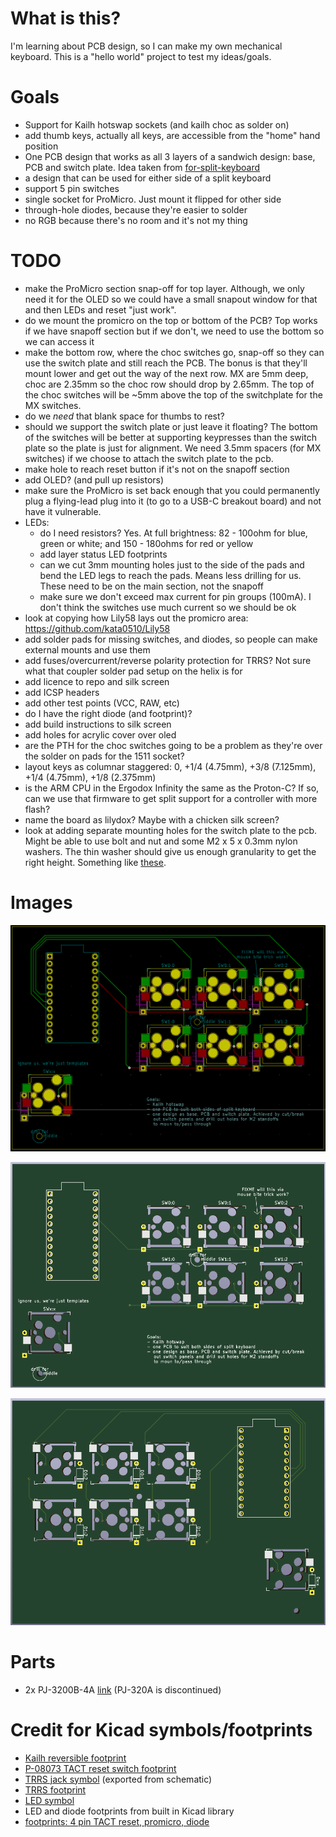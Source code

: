 # What is this?
I'm learning about PCB design, so I can make my own mechanical keyboard. This
is a "hello world" project to test my ideas/goals.

# Goals
- Support for Kailh hotswap sockets (and kailh choc as solder on)
- add thumb keys, actually all keys, are accessible from the "home" hand
    position
- One PCB design that works as all 3 layers of a sandwich design: base, PCB and
    switch plate. Idea taken from [for-split-keyboard](https://github.com/peej/for-split-keyboard)
- a design that can be used for either side of a split keyboard
- support 5 pin switches
- single socket for ProMicro. Just mount it flipped for other side
- through-hole diodes, because they're easier to solder
- no RGB because there's no room and it's not my thing

# TODO
- make the ProMicro section snap-off for top layer. Although, we only need it
    for the OLED so we could have a small snapout window for that and then LEDs
    and reset "just work".
- do we mount the promicro on the top or bottom of the PCB? Top works if we
    have snapoff section but if we don't, we need to use the bottom so we can
    access it
- make the bottom row, where the choc switches go, snap-off so they can use the
    switch plate and still reach the PCB. The bonus is that they'll mount lower
    and get out the way of the next row. MX are 5mm deep, choc are 2.35mm so
    the choc row should drop by 2.65mm. The top of the choc switches will be
    ~5mm above the top of the switchplate for the MX switches.
- do we *need* that blank space for thumbs to rest?
- should we support the switch plate or just leave it floating? The bottom of
    the switches will be better at supporting keypresses than the switch plate
    so the plate is just for alignment. We need 3.5mm spacers (for MX switches)
    if we choose to attach the switch plate to the pcb.
- make hole to reach reset button if it's not on the snapoff section
- add OLED? (and pull up resistors)
- make sure the ProMicro is set back enough that you could permanently plug a
    flying-lead plug into it (to go to a USB-C breakout board) and not have it
    vulnerable.
- LEDs:
  - do I need resistors? Yes. At full brightness: 82 - 100ohm for blue, green or white; and 150 - 180ohms for red or yellow
  - add layer status LED footprints
  - can we cut 3mm mounting holes just to the side of the pads and bend the
      LED legs to reach the pads. Means less drilling for us. These need to be
      on the main section, not the snapoff
  - make sure we don't exceed max current for pin groups (100mA). I don't think
      the switches use much current so we should be ok
- look at copying how Lily58 lays out the promicro area: https://github.com/kata0510/Lily58
- add solder pads for missing switches, and diodes, so people can make external mounts and
    use them
- add fuses/overcurrent/reverse polarity protection for TRRS? Not sure what
    that coupler solder pad setup on the helix is for
- add licence to repo and silk screen
- add ICSP headers
- add other test points (VCC, RAW, etc)
- do I have the right diode (and footprint)?
- add build instructions to silk screen
- add holes for acrylic cover over oled
- are the PTH for the choc switches going to be a problem as they're over the
    solder on pads for the 1511 socket?
- layout keys as columnar staggered: 0, +1/4 (4.75mm), +3/8 (7.125mm), +1/4 (4.75mm), +1/8 (2.375mm)
- is the ARM CPU in the Ergodox Infinity the same as the Proton-C? If so, can
    we use that firmware to get split support for a controller with more flash?
- name the board as lilydox? Maybe with a chicken silk screen?
- look at adding separate mounting holes for the switch plate to the pcb. Might
    be able to use bolt and nut and some M2 x 5 x 0.3mm nylon washers. The thin
    washer should give us enough granularity to get the right height. Something
    like [these](http://www.allfastsolutions.com.au/product/40868-nylon-flat-washer-m2-x-5-x-0-3mm).

# Images
![pcb design](./image/pcb-design.png)


![pcb front render](./image/pcb-front-render.png)


![pcb back render](./image/pcb-back-render.png)

# Parts
- 2x PJ-3200B-4A [link](https://lcsc.com/product-detail/Audio-Video-Connectors_Korean-Hroparts-Elec-PJ-3200B-4A_C136687.html) (PJ-320A is discontinued)

# Credit for Kicad symbols/footprints
- [Kailh reversible footprint](https://github.com/daprice/keyswitches.pretty/blob/master/Kailh_socket_reversible.kicad_mod)
- [P-08073 TACT reset switch footprint](https://github.com/kata0510/minisplit/tree/master/minisplit-footprint.pretty)
- [TRRS jack symbol](https://github.com/MakotoKurauchi/helix/tree/master/PCB/beta) (exported from schematic)
- [TRRS footprint](https://github.com/keebio/Keebio-Parts.pretty/blob/master/TRRS-PJ-320A-dual.kicad_mod)
- [LED symbol](https://github.com/tmk/kicad_lib_tmk)
- LED and diode footprints from built in Kicad library
- [footprints: 4 pin TACT reset, promicro, diode](https://github.com/jpconstantineau/ErgoTravel/tree/master/Library/footprints.pretty)

